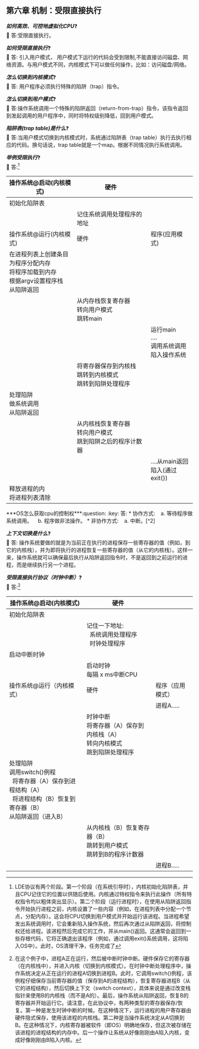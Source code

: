 ## 第六章 机制：受限直接执行

***如何高效、可控地虚拟化CPU***:question:   
:key: 答:受限直接执行。  

***如何受限直接执行***:question:    
:key: 答: 引入用户模式， 用户模式下运行的代码会受到限制,不能直接访问磁盘、网络资源。与用户模式不同，内核模式下可以做任何操作，比如：访问磁盘/网络。  

***怎么切换到内核模式***:question:  
:key: 答: 用户程序必须执行特殊的陷阱（trap）指令。  

***怎么切换到用户模式***:question:    
:key: 答:操作系统调用一个特殊的陷阱返回（return-from-trap）指令，该指令返回到发起调用的用户程序中，同时将特权级别降低，回到用户模式。  

***陷阱表(trap table)是什么***:question:  
:key: 答:当用户模式切换到内核模式时，系统通过陷阱表（trap table）执行去执行相应的代码。换句话说，trap table就是一个map。根据不同情况执行系统调用。

***举例受限执行***:question:   
:key: 答:[^1]   
<table>
    <thead>
        <tr>
            <th>操作系统@启动(内核模式)</th>
            <th>硬件</th>
            <th></th>
        </tr>
    </thead>
    <tbody>
        <tr>
            <td>初始化陷阱表</td>
            <td></td>
            <td></td>
        </tr>
        <tr>
            <td></td>
            <td>记住系统调用处理程序的地址</td>
            <td></td>
        </tr>
        <tr>
            <td>操作系统@运行(内核模式)</td>
            <td>硬件</td>
            <td>程序(应用模式)</td>
        </tr>
        <tr>
            <td>在进程列表上创建条目 <br />
                为程序分配内存<br />
                将程序加载到内存<br />
                根据argv设置程序栈<br />
                从陷阱返回<br />
            </td>
            <td></td>
            <td></td>
        </tr>
        <tr>
            <td></td>
            <td>从内存栈恢复寄存器<br />
                转向用户模式<br />
                跳转main<br />
            </td>
            <td></td>
        </tr>
        <tr>
            <td></td>
            <td></td>
            <td>
                运行main<br />
                ....<br />
                调用系统调用<br />
                陷入操作系统<br />
            </td>
        </tr>
        <tr>
            <td></td>
            <td>
                将寄存器保存到内核栈<br />
                跳转到内核模式<br />
                跳转到陷阱处理程序<br />
            </td>
            <td></td>
        </tr>
        <tr>
            <td>
                处理陷阱</br>
                做系统调用</br>
                从陷阱返回</br>
            </td>
            <td></td>
            <td></td>
        </tr>
        <tr>
            <td></td>
            <td>
                从内核栈恢复寄存器</br>
                转向用户模式</br>
                跳到陷阱之后的程序计数器</br>
            </td>
            <td></td>
        </tr>
        <tr>
            <td></td>
            <td></td>
            <td>
                ....从main返回</br>
                陷入(通过exit())</br>
            </td>
        </tr>
        <tr>
            <td>
                释放进程的内</br>
                将进程列表清除</br>
            </td>
            <td></td>
            <td></td>
        </tr>
    </tbody>
</table>
***OS怎么获取cpu的控制权***:question:     
:key: 答:    
* 协作方式:   
&nbsp;&nbsp;&nbsp;a. 等待程序做系统调用。  
&nbsp;&nbsp;&nbsp;b. 程序做非法操作。  
* 非协作方式:  
&nbsp;&nbsp;&nbsp;a. 中断。[^2] 

***上下文切换是什么***:question:     
:key: 答: 操作系统要做的就是为当前正在执行的进程保存一些寄存器的值（例如，到它的内核栈），并为即将执行的进程恢复一些寄存器的值（从它的内核栈）。这样一来，操作系统就可以确保最后执行从陷阱返回指令时，不是返回到之前运行的进程，而是继续执行另一个进程。

***受限直接执行协议（时钟中断）***:question:        
:key: 答:[^3]  
<table>
    <thead>
        <tr>
            <th>操作系统@启动(内核模式)</th>
            <th>硬件</th>
            <th></th>
        </tr>
    </thead>
    <tbody>
        <tr>
            <td>初始化陷阱表</td>
            <td></td>
            <td></td>
        </tr>
        <tr>
            <td></td>
            <td>
                记住一下地址:<br />
                &nbsp;&nbsp;系统调用处理程序<br />
                &nbsp;&nbsp;时钟处理程序<br />
            </td>
            <td></td>
        </tr>
        <tr>
            <td>启动中断时钟</td>
            <td></td>
            <td></td>
        </tr>
        <tr>
            <td></td>
            <td>
                启动时钟</br>
                每隔 x ms中断CPU</br>
            </td>
            <td></td>
        </tr>
        <tr>
            <td>操作系统@运行（内核模式）</td>
            <td>硬件</td>
            <td>程序（应用模式）</td>
        </tr>
        <tr>
            <td></td>
            <td></td>
            <td>进程A.....</td>
        </tr>
        <tr>
            <td></td>
            <td>
                时钟中断<br />
                将寄存器（A）保存到内核栈（A）<br />
                转向内核模式<br />
                跳到陷阱处理程序<br />
            </td>
            <td></td>
        </tr>
        <tr>
            <td>
                处理陷阱<br />
                调用switch()例程<br />
                &nbsp;&nbsp;将寄存器（A）保存到进程结构（A） <br />
                &nbsp;&nbsp;将进程结构（B）恢复到寄存器（B）<br />
                从陷阱返回（进入B）<br />
            </td>
            <td></td>
            <td></td>
        </tr>
        <tr>
            <td></td>
            <td>
                从内核栈（B）恢复寄存器（B）<br />
                跳转到用户模式<br />
                跳转到B的程序计数器<br />
            </td>
            <td></td>
        </tr>
        <tr>
            <td></td>
            <td></td>
            <td>进程B.....</td>
        </tr>
    </tbody>
</table>  

[^1]: LDE协议有两个阶段。第一个阶段（在系统引导时），内核初始化陷阱表，并且CPU记住它的位置以供随后使用。内核通过特权指令来执行此操作（所有特权指令均以粗体突出显示）。第二个阶段（运行进程时），在使用从陷阱返回指令开始执行进程之前，内核设置了一些内容（例如，在进程列表中分配一个节点，分配内存）。这会将CPU切换到用户模式并开始运行该进程。当进程希望发出系统调用时，它会重新陷入操作系统，然后再次通过从陷阱返回，将控制权还给进程。该进程然后完成它的工作，并从main()返回。这通常会返回到一些存根代码，它将正确退出该程序（例如，通过调用exit()系统调用，这将陷入OS中）。此时，OS清理干净，任务完成了

[^2]: 时钟设备可以编程为每隔几毫秒产生一次中断。产生中断时，当前正在运行的进程停止，操作系统中预先配置的中断处理程序（interrupt handler）会运行。此时，操作系统重新获得CPU的控制权，因此可以做它想做的事：停止当前进程，并启动另一个进程。

[^3]: 在这个例子中，进程A正在运行，然后被中断时钟中断。硬件保存它的寄存器（在内核栈中），并进入内核（切换到内核模式）。在时钟中断处理程序中，操作系统决定从正在运行的进程A切换到进程B。此时，它调用switch()例程，该例程仔细保存当前寄存器的值（保存到A的进程结构），恢复寄存器进程B（从它的进程结构），然后切换上下文（switch context），具体来说是通过改变栈指针来使用B的内核栈（而不是A的）。最后，操作系统从陷阱返回，恢复B的寄存器并开始运行它。请注意，在此协议中，有两种类型的寄存器保存/恢复。第一种是发生时钟中断的时候。在这种情况下，运行进程的用户寄存器由硬件隐式保存，使用该进程的内核栈。第二种是当操作系统决定从A切换到B。在这种情况下，内核寄存器被软件（即OS）明确地保存，但这次被存储在该进程的进程结构的内存中。后一个操作让系统从好像刚刚由A陷入内核，变成好像刚刚由B陷入内核。
